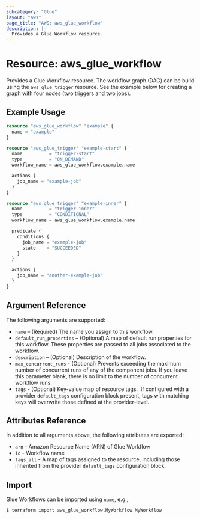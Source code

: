 ```yaml
---
subcategory: "Glue"
layout: "aws"
page_title: "AWS: aws_glue_workflow"
description: |-
  Provides a Glue Workflow resource.
---
```


# Resource: aws_glue_workflow

Provides a Glue Workflow resource.
The workflow graph (DAG) can be build using the `aws_glue_trigger` resource.
See the example below for creating a graph with four nodes (two triggers and two jobs).

## Example Usage

```terraform
resource "aws_glue_workflow" "example" {
  name = "example"
}

resource "aws_glue_trigger" "example-start" {
  name          = "trigger-start"
  type          = "ON_DEMAND"
  workflow_name = aws_glue_workflow.example.name

  actions {
    job_name = "example-job"
  }
}

resource "aws_glue_trigger" "example-inner" {
  name          = "trigger-inner"
  type          = "CONDITIONAL"
  workflow_name = aws_glue_workflow.example.name

  predicate {
    conditions {
      job_name = "example-job"
      state    = "SUCCEEDED"
    }
  }

  actions {
    job_name = "another-example-job"
  }
}
```

## Argument Reference

The following arguments are supported:

* `name` – (Required) The name you assign to this workflow.
* `default_run_properties` – (Optional) A map of default run properties for this workflow. These properties are passed to all jobs associated to the workflow.
* `description` – (Optional) Description of the workflow.
* `max_concurrent_runs` - (Optional) Prevents exceeding the maximum number of concurrent runs of any of the component jobs. If you leave this parameter blank, there is no limit to the number of concurrent workflow runs.
* `tags` - (Optional) Key-value map of resource tags. .If configured with a provider `default_tags` configuration block present, tags with matching keys will overwrite those defined at the provider-level.

## Attributes Reference

In addition to all arguments above, the following attributes are exported:

* `arn` - Amazon Resource Name (ARN) of Glue Workflow
* `id` - Workflow name
* `tags_all` - A map of tags assigned to the resource, including those inherited from the provider `default_tags` configuration block.

## Import

Glue Workflows can be imported using `name`, e.g.,

```
$ terraform import aws_glue_workflow.MyWorkflow MyWorkflow
```
